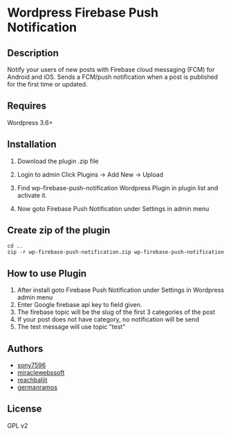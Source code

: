﻿# Wordpress Firebase Push Notification

## Description

 Notify your users of new posts with Firebase cloud messaging (FCM) for Android and iOS. Sends a FCM/push notification when a post is published for the first time or updated.

## Requires

Wordpress 3.6+


## Installation

1. Download the plugin .zip file

2. Login to admin Click Plugins -> Add New -> Upload

3. Find wp-firebase-push-notification Wordpress Plugin in plugin list and activate it.

4. Now goto Firebase Push Notification under Settings in admin menu

## Create zip of the plugin
```
cd ..
zip -r wp-firebase-push-notification.zip wp-firebase-push-notification
```

## How to use Plugin

1. After install goto Firebase Push Notification under Settings in Wordpress admin menu
2. Enter Google firebase api key to field given.
3. The firebase topic will be the slug of the first 3 categories of the post
4. If your post does not have category, no notification will be send
5. The test message will use topic "test"

## Authors

* [sony7596](https://profiles.wordpress.org/sony7596)
* [miraclewebssoft](https://profiles.wordpress.org/miraclewebssoft)
* [reachbaljit](https://profiles.wordpress.org/reachbaljit)
* [germanramos](https://github.com/germanramos/wp-firebase-push-notification)

## License

GPL v2

